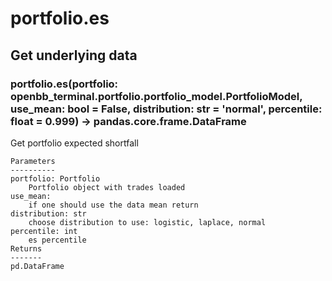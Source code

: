 # portfolio.es

## Get underlying data 
### portfolio.es(portfolio: openbb_terminal.portfolio.portfolio_model.PortfolioModel, use_mean: bool = False, distribution: str = 'normal', percentile: float = 0.999) -> pandas.core.frame.DataFrame

Get portfolio expected shortfall

    Parameters
    ----------
    portfolio: Portfolio
        Portfolio object with trades loaded
    use_mean:
        if one should use the data mean return
    distribution: str
        choose distribution to use: logistic, laplace, normal
    percentile: int
        es percentile
    Returns
    -------
    pd.DataFrame

